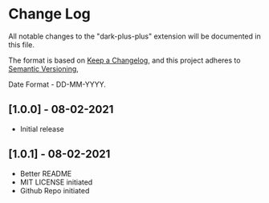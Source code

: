 # Change Log

All notable changes to the "dark-plus-plus" extension will be documented in this file.

The format is based on [Keep a Changelog](https://keepachangelog.com/en/1.0.0/),
and this project adheres to [Semantic Versioning](https://semver.org/spec/v2.0.0.html),

Date Format - DD-MM-YYYY.

## [1.0.0] - 08-02-2021

- Initial release

## [1.0.1] - 08-02-2021

- Better README
- MIT LICENSE initiated
- Github Repo initiated